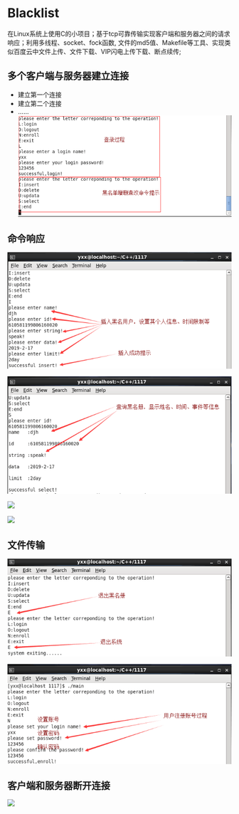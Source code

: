 # Blacklist
   在Linux系统上使用C的小项目；基于tcp可靠传输实现客户端和服务器之间的请求响应；利用多线程、socket、fock函数,
文件的md5值、Makefile等工具、实现类似百度云中文件上传、文件下载、VIP闪电上传下载、断点续传;
## 多个客户端与服务器建立连接 ##
- 建立第一个连接
- 建立第二个连接
- ......
![](./picture/1.png)
## 命令响应 ##
![](./picture/2.png)

![](./picture/3.png)

![](./picture/6.png)

![](./picture/7.png)
## 文件传输 ##
![](./picture/4.png)

![](./picture/5.png)
## 客户端和服务器断开连接 ##
![](./picture/8.png)
